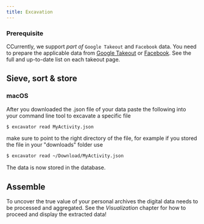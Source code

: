 ```yaml
---
title: Excavation
---
```


### Prerequisite
CCurrently, we support *part of* `Google Takeout` and `Facebook` data. You need to prepare the applicable data from [Google Takeout](takeout/google.md) or [Facebook](takeout/facebook.md). See the full and up-to-date list on each takeout page.

## Sieve, sort & store

### macOS

After you downloaded the .json file of your data paste the following into your command line tool to excavate a specific file

```sh
$ excavator read MyActivity.json
```

make sure to point to the right directory of the file, for example if you stored the file in your "downloads" folder use

```sh
$ excavator read ~/Download/MyActivity.json
```

The data is now stored in the database.

## Assemble

To uncover the true value of your personal archives the digital data needs to be processed and aggregated.
See the *Visualization* chapter for how to proceed and display the extracted data!
